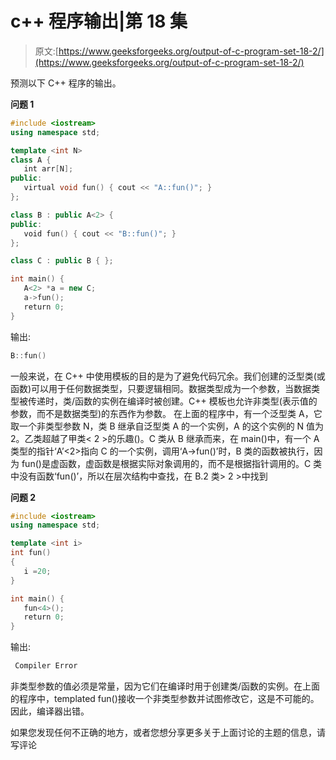 # c++ 程序输出|第 18 集

> 原文:[https://www.geeksforgeeks.org/output-of-c-program-set-18-2/](https://www.geeksforgeeks.org/output-of-c-program-set-18-2/)

预测以下 C++ 程序的输出。

**问题 1**

```cpp
#include <iostream>
using namespace std;

template <int N>
class A {
   int arr[N];
public:
   virtual void fun() { cout << "A::fun()"; }
};

class B : public A<2> {
public:
   void fun() { cout << "B::fun()"; }
};

class C : public B { };

int main() {
   A<2> *a = new C;
   a->fun();
   return 0;
}
```

输出:

```cpp
B::fun()
```

一般来说，在 C++ 中使用模板的目的是为了避免代码冗余。我们创建的泛型类(或函数)可以用于任何数据类型，只要逻辑相同。数据类型成为一个参数，当数据类型被传递时，类/函数的实例在编译时被创建。C++ 模板也允许非类型(表示值的参数，而不是数据类型)的东西作为参数。
在上面的程序中，有一个泛型类 A，它取一个非类型参数 N，类 B 继承自泛型类 A 的一个实例，A 的这个实例的 N 值为 2。乙类超越了甲类< 2 >的乐趣()。C 类从 B 继承而来，在 main()中，有一个 A 类型的指针‘A’<2>指向 C 的一个实例，调用‘A->fun()’时，B 类的函数被执行，因为 fun()是虚函数，虚函数是根据实际对象调用的，而不是根据指针调用的。C 类中没有函数‘fun()’，所以在层次结构中查找，在 B.2 类> 2 >中找到

**问题 2**

```cpp
#include <iostream>
using namespace std;

template <int i>
int fun()
{
   i =20; 
}

int main() {
   fun<4>();
   return 0;
}
```

输出:

```cpp
 Compiler Error
```

非类型参数的值必须是常量，因为它们在编译时用于创建类/函数的实例。在上面的程序中，templated fun()接收一个非类型参数并试图修改它，这是不可能的。因此，编译器出错。

如果您发现任何不正确的地方，或者您想分享更多关于上面讨论的主题的信息，请写评论